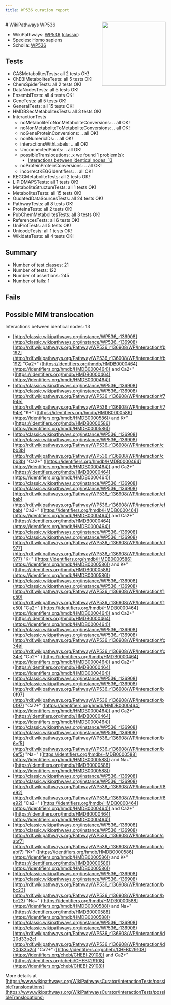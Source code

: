 ```yaml
---
title: WP536 curation report
---
```


<img style="float: right; width: 200px" src="https://upload.wikimedia.org/wikipedia/commons/thumb/8/83/Wplogo_with_text_500.png/640px-Wplogo_with_text_500.png" />
# WikiPathways WP536

* WikiPathways: [WP536](https://wikipathways.org/pathways/WP536) ([classic](https://classic.wikipathways.org/instance/WP536))
* Species: Homo sapiens
* Scholia: [WP536](https://scholia.toolforge.org/wikipathways/WP536)
## Tests
* CASMetabolitesTests: all 2 tests OK!
* ChEBIMetabolitesTests: all 5 tests OK!
* ChemSpiderTests: all 2 tests OK!
* DataNodesTests: all 5 tests OK!
* EnsemblTests: all 4 tests OK!
* GeneTests: all 5 tests OK!
* GeneralTests: all 15 tests OK!
* HMDBSecMetabolitesTests: all 3 tests OK!
* InteractionTests
    * noMetaboliteToNonMetaboliteConversions: .. all OK!
    * noNonMetaboliteToMetaboliteConversions: .. all OK!
    * noGeneProteinConversions: .. all OK!
    * nonNumericIDs: .. all OK!
    * interactionsWithLabels: .. all OK!
    * UnconnectedPoints: .. all OK!
    * possibleTranslocations: .x we found 1 problem(s):
        * [Interactions between identical nodes: 13](#661ebeed)
    * noProteinProteinConversions: .. all OK!
    * incorrectKEGGIdentifiers: .. all OK!
* KEGGMetaboliteTests: all 2 tests OK!
* LIPIDMAPSTests: all 1 tests OK!
* MetaboliteStructureTests: all 1 tests OK!
* MetabolitesTests: all 15 tests OK!
* OudatedDataSourcesTests: all 24 tests OK!
* PathwayTests: all 8 tests OK!
* ProteinsTests: all 2 tests OK!
* PubChemMetabolitesTests: all 3 tests OK!
* ReferencesTests: all 6 tests OK!
* UniProtTests: all 5 tests OK!
* UnicodeTests: all 1 tests OK!
* WikidataTests: all 4 tests OK!


## Summary

* Number of test classes: 21
* Number of tests: 122
* Number of assertions: 245
* Number of fails: 1

## Fails

<a name="661ebeed" />

## Possible MIM translocation

Interactions between identical nodes: 13

* [http://classic.wikipathways.org/instance/WP536_r136908](http://classic.wikipathways.org/instance/WP536_r136908) [http://rdf.wikipathways.org/Pathway/WP536_r136908/WP/Interaction/fb192](http://rdf.wikipathways.org/Pathway/WP536_r136908/WP/Interaction/fb192) "Ca2+" ([https://identifiers.org/hmdb/HMDB0000464](https://identifiers.org/hmdb/HMDB0000464)) and 
Ca2+" ([https://identifiers.org/hmdb/HMDB0000464](https://identifiers.org/hmdb/HMDB0000464))
* [http://classic.wikipathways.org/instance/WP536_r136908](http://classic.wikipathways.org/instance/WP536_r136908) [http://rdf.wikipathways.org/Pathway/WP536_r136908/WP/Interaction/f794e](http://rdf.wikipathways.org/Pathway/WP536_r136908/WP/Interaction/f794e) "K+" ([https://identifiers.org/hmdb/HMDB0000586](https://identifiers.org/hmdb/HMDB0000586)) and 
K+" ([https://identifiers.org/hmdb/HMDB0000586](https://identifiers.org/hmdb/HMDB0000586))
* [http://classic.wikipathways.org/instance/WP536_r136908](http://classic.wikipathways.org/instance/WP536_r136908) [http://rdf.wikipathways.org/Pathway/WP536_r136908/WP/Interaction/cbb3b](http://rdf.wikipathways.org/Pathway/WP536_r136908/WP/Interaction/cbb3b) "Ca2+" ([https://identifiers.org/hmdb/HMDB0000464](https://identifiers.org/hmdb/HMDB0000464)) and 
Ca2+" ([https://identifiers.org/hmdb/HMDB0000464](https://identifiers.org/hmdb/HMDB0000464))
* [http://classic.wikipathways.org/instance/WP536_r136908](http://classic.wikipathways.org/instance/WP536_r136908) [http://rdf.wikipathways.org/Pathway/WP536_r136908/WP/Interaction/efbab](http://rdf.wikipathways.org/Pathway/WP536_r136908/WP/Interaction/efbab) "Ca2+" ([https://identifiers.org/hmdb/HMDB0000464](https://identifiers.org/hmdb/HMDB0000464)) and 
Ca2+" ([https://identifiers.org/hmdb/HMDB0000464](https://identifiers.org/hmdb/HMDB0000464))
* [http://classic.wikipathways.org/instance/WP536_r136908](http://classic.wikipathways.org/instance/WP536_r136908) [http://rdf.wikipathways.org/Pathway/WP536_r136908/WP/Interaction/cf977](http://rdf.wikipathways.org/Pathway/WP536_r136908/WP/Interaction/cf977) "K+" ([https://identifiers.org/hmdb/HMDB0000586](https://identifiers.org/hmdb/HMDB0000586)) and 
K+" ([https://identifiers.org/hmdb/HMDB0000586](https://identifiers.org/hmdb/HMDB0000586))
* [http://classic.wikipathways.org/instance/WP536_r136908](http://classic.wikipathways.org/instance/WP536_r136908) [http://rdf.wikipathways.org/Pathway/WP536_r136908/WP/Interaction/f1e50](http://rdf.wikipathways.org/Pathway/WP536_r136908/WP/Interaction/f1e50) "Ca2+" ([https://identifiers.org/hmdb/HMDB0000464](https://identifiers.org/hmdb/HMDB0000464)) and 
Ca2+" ([https://identifiers.org/hmdb/HMDB0000464](https://identifiers.org/hmdb/HMDB0000464))
* [http://classic.wikipathways.org/instance/WP536_r136908](http://classic.wikipathways.org/instance/WP536_r136908) [http://rdf.wikipathways.org/Pathway/WP536_r136908/WP/Interaction/fc34e](http://rdf.wikipathways.org/Pathway/WP536_r136908/WP/Interaction/fc34e) "Ca2+" ([https://identifiers.org/hmdb/HMDB0000464](https://identifiers.org/hmdb/HMDB0000464)) and 
Ca2+" ([https://identifiers.org/hmdb/HMDB0000464](https://identifiers.org/hmdb/HMDB0000464))
* [http://classic.wikipathways.org/instance/WP536_r136908](http://classic.wikipathways.org/instance/WP536_r136908) [http://rdf.wikipathways.org/Pathway/WP536_r136908/WP/Interaction/b0f97](http://rdf.wikipathways.org/Pathway/WP536_r136908/WP/Interaction/b0f97) "Ca2+" ([https://identifiers.org/hmdb/HMDB0000464](https://identifiers.org/hmdb/HMDB0000464)) and 
Ca2+" ([https://identifiers.org/hmdb/HMDB0000464](https://identifiers.org/hmdb/HMDB0000464))
* [http://classic.wikipathways.org/instance/WP536_r136908](http://classic.wikipathways.org/instance/WP536_r136908) [http://rdf.wikipathways.org/Pathway/WP536_r136908/WP/Interaction/b6ef5](http://rdf.wikipathways.org/Pathway/WP536_r136908/WP/Interaction/b6ef5) "Na+" ([https://identifiers.org/hmdb/HMDB0000588](https://identifiers.org/hmdb/HMDB0000588)) and 
Na+" ([https://identifiers.org/hmdb/HMDB0000588](https://identifiers.org/hmdb/HMDB0000588))
* [http://classic.wikipathways.org/instance/WP536_r136908](http://classic.wikipathways.org/instance/WP536_r136908) [http://rdf.wikipathways.org/Pathway/WP536_r136908/WP/Interaction/f8e92](http://rdf.wikipathways.org/Pathway/WP536_r136908/WP/Interaction/f8e92) "Ca2+" ([https://identifiers.org/hmdb/HMDB0000464](https://identifiers.org/hmdb/HMDB0000464)) and 
Ca2+" ([https://identifiers.org/hmdb/HMDB0000464](https://identifiers.org/hmdb/HMDB0000464))
* [http://classic.wikipathways.org/instance/WP536_r136908](http://classic.wikipathways.org/instance/WP536_r136908) [http://rdf.wikipathways.org/Pathway/WP536_r136908/WP/Interaction/cabf7](http://rdf.wikipathways.org/Pathway/WP536_r136908/WP/Interaction/cabf7) "K+" ([https://identifiers.org/hmdb/HMDB0000586](https://identifiers.org/hmdb/HMDB0000586)) and 
K+" ([https://identifiers.org/hmdb/HMDB0000586](https://identifiers.org/hmdb/HMDB0000586))
* [http://classic.wikipathways.org/instance/WP536_r136908](http://classic.wikipathways.org/instance/WP536_r136908) [http://rdf.wikipathways.org/Pathway/WP536_r136908/WP/Interaction/bbc23](http://rdf.wikipathways.org/Pathway/WP536_r136908/WP/Interaction/bbc23) "Na+" ([https://identifiers.org/hmdb/HMDB0000588](https://identifiers.org/hmdb/HMDB0000588)) and 
Na+" ([https://identifiers.org/hmdb/HMDB0000588](https://identifiers.org/hmdb/HMDB0000588))
* [http://classic.wikipathways.org/instance/WP536_r136908](http://classic.wikipathways.org/instance/WP536_r136908) [http://rdf.wikipathways.org/Pathway/WP536_r136908/WP/Interaction/id20d33b2c](http://rdf.wikipathways.org/Pathway/WP536_r136908/WP/Interaction/id20d33b2c) "Ca2+" ([https://identifiers.org/chebi/CHEBI:29108](https://identifiers.org/chebi/CHEBI:29108)) and 
Ca2+" ([https://identifiers.org/chebi/CHEBI:29108](https://identifiers.org/chebi/CHEBI:29108))


More details at [https://www.wikipathways.org/WikiPathwaysCurator/InteractionTests/possibleTranslocations](https://www.wikipathways.org/WikiPathwaysCurator/InteractionTests/possibleTranslocations)

